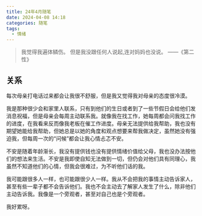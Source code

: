```yaml
---
title: 24年4月随笔
date: 2024-04-08 14:18
categories: 随笔
tags: 
  - 情绪
---
```


> 我觉得我遍体鳞伤。
> 但是我没跟任何人说起,连对妈妈也没说。
> ——《第二性》

## 关系

每次母亲打电话过来都会让我很不舒服，但是我又觉得我对母亲的态度很冷漠。

我是那种很少会和家里人联系，只有到他们的生日或者到了一些节假日会给他们发消息祝福，但是母亲会每周主动联系我。就像我在找工作，她每周都会问我找工作的进度，在我看来反而像我老板在催工作进度。母亲无法提供给我帮助，我也没有期望她能给我帮助，但她总是以她的角度和观点想要来帮我做决定，虽然她没有强迫我，但每周一次的“问候”都会让我心情忐忑不安。

不安是随着年龄渐长，我没有提供钱也没有提供情绪价值给父母，我也没办法按他们的想法来生活。不安是我即使自知无法做到一切，但仍会对他们具有同理心，我虽然不知道他们的心情，但我会很难过，为不听他们话的我。

我可能跟很多人一样，也可能跟很少人一样。我从不会把我的事情主动告诉家人，甚至有些一辈子都不会告诉他们。我也不会主动去了解家人发生了什么，除非他们主动告诉我。我像是一个旁观者，甚至对自己也是个旁观者。

我好累呀。





